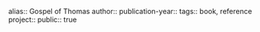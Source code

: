 alias:: Gospel of Thomas
author::
publication-year::
tags:: book, reference
project:: 
public:: true